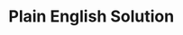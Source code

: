 # Plain English Solution
<!-- For any numerical input, that is, for any random number, -->
<!-- make a calculator that computes the factorial. -->
<!-- here i just try to fix github local -->